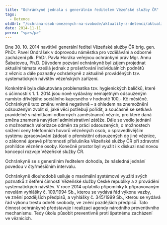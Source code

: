 ```yaml
---
title: "Ochránkyně jednala s generálním ředitelem Vězeňské služby ČR"
tags:
  - Detence
oldUrl: "/ochrana-osob-omezenych-na-svobode/aktuality-z-detenci/aktuality-z-detenci-2014/ochrankyne-jednala-s-generalnim-reditelem-vezenske-sluzby-cr/"
date: 2014-11-11
perex: "<p></p>"
---
```


<!-- imported from the old website -->

<p>Dne 30. 10. 2014 navštívil generální ředitel Vězeňské služby ČR brig. gen. PhDr. Pavel Ondrášek v doprovodu náměstka pro vzdělávání a odborné zacházení plk. PhDr. Pavla Horáka veřejnou ochránkyni práv Mgr. Annu Šabatovou, Ph.D. Důvodem pozvání ochránkyně byl zájem projednat aktuální témata vzešlá jednak z prošetřování individuálních podnětů z věznic a dále poznatky ochránkyně z aktuálně prováděných tzv. systematických návštěv vězeňských zařízení.</p><p>Konkrétně byla diskutována problematika tzv. hygienických balíčků, které s účinností k 1. 1. 2014 jsou nově vydávány nemajetným odsouzeným namísto dřívějšího sociálního kapesného v hodnotě 100,- Kč měsíčně. Ochránkyně tuto změnu vnímá negativně – s ohledem na znemožnění odsouzeným zvolit si, jaké věci potřebují pořídit, a současně se setkává pravidelně s námitkami odborných zaměstnanců věznic, pro které daná změna znamená navýšení administrativní zátěže. Dále se vedlo jednání o možnostech valorizace odměn za práci odsouzených, o možnostech snížení ceny telefonních hovorů vězněných osob, o spravedlivějším systému zpracovávání žádostí o přemístění odsouzených do jiné věznice, o zákonné úpravě přítomnosti příslušníka Vězeňské služby ČR při zdravotní prohlídce vězněné osoby. Konečně prostor byl využit i k diskuzi nad novou koncepcí rozvoje Vězeňské služby ČR.</p><p>Ochránkyně se s generálním ředitelem dohodla, že následná jednání povedou v čtyřměsíčním intervalu.</p>Ochránkyně dlouhodobě usiluje o maximální systémové využití svých poznatků z šetření činnosti Vězeňské služby České republiky a z provádění systematických návštěv. V roce 2014 uplatnila připomínky k připravovaným novelám vyhlášky č. 109/1994 Sb., kterou se vydává řád výkonu vazby, ve znění pozdějších předpisů, a vyhlášky č. 345/1999 Sb., kterou se vydává řád výkonu trestu odnětí svobody, ve znění pozdějších předpisů. Tato činnost ochránkyně představuje i realizaci agendy národního preventivního mechanismu. Tedy úkolu působit preventivně proti špatnému zacházení ve věznicích.
